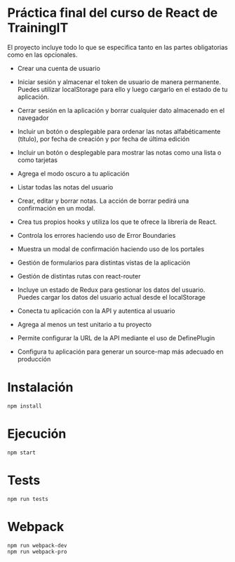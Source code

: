 # Práctica final del curso de React de TrainingIT

El proyecto incluye todo lo que se especifica tanto en las partes obligatorias como en las opcionales.

- Crear una cuenta de usuario

- Iniciar sesión y almacenar el token de usuario de manera permanente. Puedes utilizar localStorage para ello y luego cargarlo en el estado de tu aplicación.

- Cerrar sesión en la aplicación y borrar cualquier dato almacenado en el navegador

- Incluir un botón o desplegable para ordenar las notas alfabéticamente (título), por fecha de creación y por fecha de última edición

- Incluir un botón o desplegable para mostrar las notas como una lista o como tarjetas

- Agrega el modo oscuro a tu aplicación

- Listar todas las notas del usuario

- Crear, editar y borrar notas. La acción de borrar pedirá una confirmación en un modal.

- Crea tus propios hooks y utiliza los que te ofrece la librería de React.

- Controla los errores haciendo uso de Error Boundaries

- Muestra un modal de confirmación haciendo uso de los portales

- Gestión de formularios para distintas vistas de la aplicación

- Gestión de distintas rutas con react-router

- Incluye un estado de Redux para gestionar los datos del usuario. Puedes cargar los datos del usuario actual desde el localStorage

- Conecta tu aplicación con la API y autentica al usuario

- Agrega al menos un test unitario a tu proyecto

- Permite configurar la URL de la API mediante el uso de DefinePlugin

- Configura tu aplicación para generar un source-map más adecuado en producción

# Instalación

```
npm install
```

# Ejecución

```
npm start
```

# Tests

```
npm run tests
```

# Webpack

```
npm run webpack-dev
npm run webpack-pro
```
